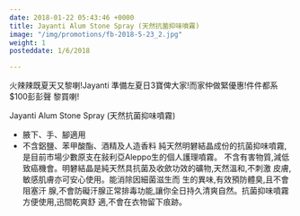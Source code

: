 ```yaml
---
date: 2018-01-22 05:43:46 +0000
title: Jayanti Alum Stone Spray (天然抗菌抑味噴霧)
image: "/img/promotions/fb-2018-5-23_2.jpg"
weight: 1
posteddate: 1/6/2018

---
```

火辣辣既夏天又黎喇!Jayanti 準備左夏日3寶俾大家!而家仲做緊優惠!件件都系$100彭彭聲
黎買喇!

Jayanti Alum Stone Spray (天然抗菌抑味噴霧)
- 腋下、手、腳適用
- 不含鋁鹽、苯甲酸酯、酒精及人造香料
純天然明礬結晶成份的抗菌抑味噴霧,是目前市場少數原支在敍利亞Aleppo生的個人護理噴霧。
不含有害物質,減低致癌機會。明礬結晶是純天然具抗菌及收歛功效的礦物,天然溫和,不刺激
皮膚,敏感肌膚亦可安心使用。能消除因細菌滋生而 生的異味,有效預防體臭,且不會阻塞汗
腺,不會防礙汗腺正常排毒功能,讓你全日持久清爽自然。抗菌抑味噴霧方便使用,迅間乾爽舒
適,不會在衣物留下痕跡。